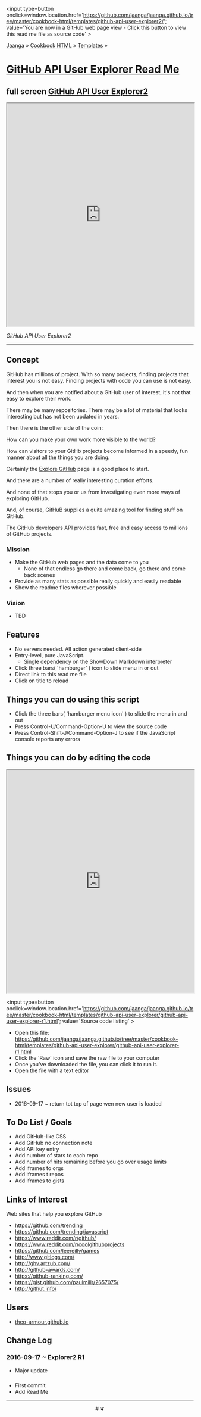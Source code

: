 <span style=display:none; >[You are now in a GitHub source code view - click this link to view Read Me file as a web page]
( https://jaanga.github.io/cookbook-html/templates/github-api-user-explorer2/#readme.md "View file as a web page." ) </span>
<input type=button onclick=window.location.href='https://github.com/jaanga/jaanga.github.io/tree/master/cookbook-html/templates/github-api-user-explorer2/'; 
value='You are now in a GitHub web page view - Click this button to view this read me file as source code' >

[Jaanga]( https://jaanga.github.io ) &raquo; [Cookbook HTML]( https://jaanga.github.io/cookbook-html/  ) &raquo;
[Templates]( https://jaanga.github.io/cookbook-html/templates/ ) &raquo;


[GitHub API User Explorer Read Me]( https://jaanga.github.io/cookbook-html/templates/github-api-user-explorer2/index.html#readme.md )
===


## full screen [GitHub API User Explorer2]( https://jaanga.github.io/cookbook-html/templates/github-api-user-explorer2/ )


<img src="" style=display:none; width=800 >

<iframe src=https://jaanga.github.io/cookbook-html/templates/github-api-user-explorer2/index.html width=100% height=600px ></iframe>

_GitHub API User Explorer2_

***



## Concept

GitHub has millions of project. With so many projects, finding projects that interest you is not easy. Finding projects with code you can use is not easy.

And then when you are notified about a GitHub user of interest, it's not that easy to explore their work.

There may be many repositories. There may be a lot of material that looks interesting but has not been updated in years.

Then there is the other side of the coin:

How can you make your own work more visible to the world?

How can visitors to your GitHb projects become informed in a speedy, fun manner about all the things you are doing.

Certainly the [Explore GitHub]( https://github.com/explore ) page is a good place to start. 

And there are a number of really interesting curation efforts.

And none of that stops you or us from investigating even more ways of exploring GitHub.

And, of course, GitHuB supplies a quite amazing tool for finding stuff on GitHub.

The GitHub developers API provides fast, free and easy access to millions of GitHub projects.

   

### Mission

* Make the GitHub web pages and the data come to you
	* None of that endless go there and come back, go there and come back scenes
* Provide as many stats as possible really quickly and easily readable
* Show the readme files wherever possible


### Vision

* TBD

## Features

* No servers needed. All action generated client-side
* Entry-level, pure JavaScript. 
	* Single dependency on the ShowDown Markdown interpreter
* Click three bars( 'hamburger' ) icon to slide menu in or out
* Direct link to this read me file
* Click on title to reload 


## Things you can do using this script


* Click the three bars( 'hamburger menu icon' ) to slide the menu in and out
* Press Control-U/Command-Option-U to view the source code
* Press Control-Shift-J/Command-Option-J to see if the JavaScript console reports any errors



## Things you can do by editing the code

<iframe src='https://jaanga.github.io/cookbook-html/examples/libraries/ace-editor/ace-view-r1.html#
	https://jaanga.github.io/cookbook-html/templates/github-api-user-explorer2/github-api-user-explorer-r1.html' width=100% height=600 ></iframe>

<input type=button onclick=window.location.href='https://github.com/jaanga/jaanga.github.io/tree/master/cookbook-html/templates/github-api-user-explorer/github-api-user-explorer-r1.html';
value='Source code listing' >


* Open this file: https://github.com/jaanga/jaanga.github.io/tree/master/cookbook-html/templates/github-api-user-explorer/github-api-user-explorer-r1.html
* Click the 'Raw' icon and save the raw file to your computer
* Once you've downloaded the file, you can click it to run it.
* Open the file with a text editor


## Issues

* 2016-09-17 ~ return tot top of page wen new user is loaded


##  To Do List / Goals

* Add GitHub-like CSS
* Add GitHub no connection note
* Add API key entry
* Add number of stars to each repo
* Add number of hits remaining before you go over usage limits
* Add iframes to orgs
* Add iframes t repos
* Add iframes to gists


## Links of Interest

Web sites that help you explore GitHub

* https://github.com/trending
* https://github.com/trending/javascript
* https://www.reddit.com/r/github/
* https://www.reddit.com/r/coolgithubprojects
* https://github.com/leereilly/games
* http://www.gitlogs.com/
* http://ghv.artzub.com/
* http://github-awards.com/
* https://github-ranking.com/
* https://gist.github.com/paulmillr/2657075/
* http://githut.info/


## Users

* [theo-armour.github.io](  https://theo-armour.github.io )


## Change Log

### 2016-09-17 ~ Explorer2 R1

* Major update


### 

* First commit
* Add Read Me


***

<center title='Jaanga ~ your 3D happy place' >
# <a href=javascript:window.scrollTo(0,0); style=text-decoration:none; > ❦ </a>
</center>
